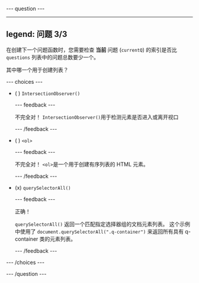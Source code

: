 \--- question ---

---

## legend: 问题 3/3

在创建下一个问题函数时，您需要检查 **当前**
问题 (`currentQ`) 的索引是否比 `questions` 列表中的问题总数要少一个。

其中哪一个用于创建列表？

\--- choices ---

- ( ) `IntersectionObserver()`

  \--- feedback ---

  不完全对！ `IntersectionObserver()`用于检测元素是否进入或离开视口

  \--- /feedback ---

- ( ) `<ol>`

  \--- feedback ---

  不完全对！ `<ol>`是一个用于创建有序列表的 HTML 元素。

  \--- /feedback ---

- (x) `querySelectorAll()`

  \--- feedback ---

  正确！

  `querySelectorAll()` 返回一个匹配指定选择器组的文档元素列表。 这个示例中使用了 `document.querySelectorAll(".q-container")` 来返回所有具有 q-container 类的元素列表。

  \--- /feedback ---

\--- /choices ---

\--- /question ---

